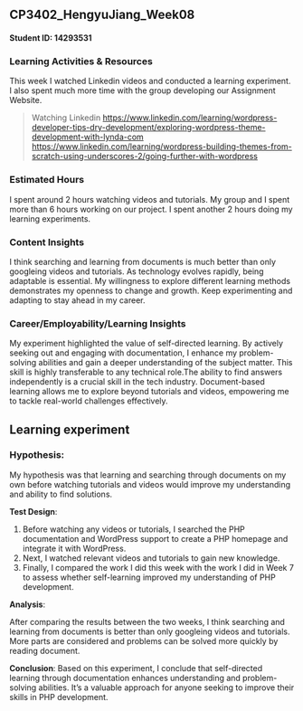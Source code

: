﻿## CP3402_HengyuJiang_Week08
#### Student ID: 14293531

### Learning Activities & Resources
This week I watched Linkedin videos and conducted a learning experiment. I also spent much more time with the group developing our Assignment Website. 
> Watching Linkedin
> https://www.linkedin.com/learning/wordpress-developer-tips-dry-development/exploring-wordpress-theme-development-with-lynda-com
> https://www.linkedin.com/learning/wordpress-building-themes-from-scratch-using-underscores-2/going-further-with-wordpress


### Estimated Hours
I spent around 2 hours watching videos and tutorials. My group and I spent more than 6 hours working on our project. I spent another 2 hours doing my learning experiments.


### Content Insights
 I think searching and learning from documents is much better than only googleing videos and tutorials. As technology evolves rapidly, being adaptable is essential. My willingness to explore different learning methods demonstrates my openness to change and growth. Keep experimenting and adapting to stay ahead in my career.

### Career/Employability/Learning Insights
My experiment highlighted the value of self-directed learning. By actively seeking out and engaging with documentation, I enhance my problem-solving abilities and gain a deeper understanding of the subject matter. This skill is highly transferable to any technical role.The ability to find answers independently is a crucial skill in the tech industry. Document-based learning allows me to explore beyond tutorials and videos, empowering me to tackle real-world challenges effectively.

## Learning experiment

### Hypothesis:
My hypothesis was that learning and searching through documents on my own before watching tutorials and videos would improve my understanding and ability to find solutions.

**Test Design**:

1.  Before watching any videos or tutorials, I searched the PHP documentation and WordPress support to create a PHP homepage and integrate it with WordPress.
2.  Next, I watched relevant videos and tutorials to gain new knowledge.
3.  Finally, I compared the work I did this week with the work I did in Week 7 to assess whether self-learning improved my understanding of PHP development.

**Analysis**:

After comparing the results between the two weeks, I think searching and learning from documents is better than only googleing videos and tutorials. More parts are considered and problems can be solved more quickly by reading document.

**Conclusion**:
Based on this experiment, I conclude that self-directed learning through documentation enhances understanding and problem-solving abilities. It’s a valuable approach for anyone seeking to improve their skills in PHP development.


